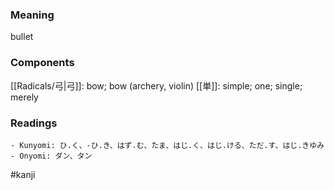 ### Meaning

bullet

### Components

[[Radicals/弓|弓]]: bow; bow (archery, violin) [[単]]: simple; one; single; merely

### Readings

```
- Kunyomi: ひ.く、-ひ.き、はず.む、たま、はじ.く、はじ.ける、ただ.す、はじ.きゆみ
- Onyomi: ダン、タン
```

#kanji